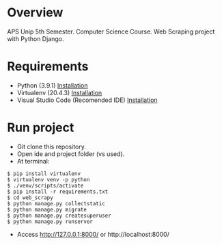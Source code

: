 # Overview
APS Unip 5th Semester. Computer Science Course. Web Scraping project with Python Django.

# Requirements

* Python (3.9.1) [Installation](https://www.python.org/downloads/ "Installation") 
* Virtualenv (20.4.3) [Installation](https://pypi.org/project/virtualenv/20.4.3/ "Installation")
* Visual Studio Code (Recomended IDE) [Installation](https://code.visualstudio.com/ "Installation")

# Run project
* Git clone this repository.
* Open ide and project folder (vs used).
* At terminal: <br>
 ```
 $ pip install virtualenv
 $ virtualenv venv -p python
 $ ./venv/scripts/activate
 $ pip install -r requirements.txt
 $ cd web_scrapy
 $ python manage.py collectstatic
 $ python manage.py migrate
 $ python manage.py createsuperuser
 $ python manage.py runserver
 ```
* Access http://127.0.0.1:8000/ or http://localhost:8000/
